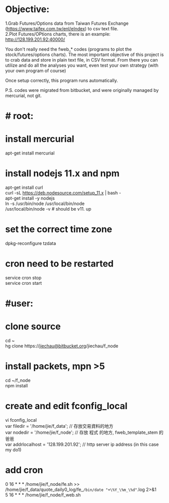 # Objective:
1.Grab Futures/Options data from Taiwan Futures Exchange (https://www.taifex.com.tw/enl/eIndex) to csv text file.  
2.Plot Futures/OPtions charts, there is an example: http://128.199.201.92:40000/  

You don't really need the fweb_* codes (programs to plot the stock/futures/options charts). The most important objective of this project is to crab data and store in plain text file, in CSV format. From there you can utilize and do all the analyses you want, even test your own strategy (with your own program of course) 

Once setup correctly, this program runs automatically. 

P.S. codes were migrated from bitbucket, and were originally managed by mercurial, not git.


#

# # root:

# install mercurial 
apt-get install mercurial

# install nodejs 11.x and npm
apt-get install curl  
curl -sL https://deb.nodesource.com/setup_11.x | bash -  
apt-get install -y nodejs  
ln -s /usr/bin/node /usr/local/bin/node  
/usr/local/bin/node -v # should be v11. up  

# set the correct time zone
dpkg-reconfigure tzdata  

# cron need to be restarted
service cron stop  
service cron start  

# #user:

# clone source
cd ~  
hg clone https://jiechau@bitbucket.org/jiechau/f_node  

# install packets, mpn >5
cd ~/f_node  
npm install  

# create and edit fconfig_local
vi fconfig_local  
var filedir = '/home/jie/f_data'; // 存放交易資料的地方  
var nodedir = '/home/jie/f_node'; // 存放 程式 的地方, fweb_template_stem 的 爸爸  
var addrlocalhost = '128.199.201.92'; // http server ip address (in this case my do1)  

# add cron
0 16 * * * /home/jie/f_node/fe.sh >> /home/jie/f_data/quote_daily0_log/fe_`/bin/date "+\%Y_\%m_\%d"`.log 2>&1  
5 16 * * * /home/jie/f_node/f_web.sh  

